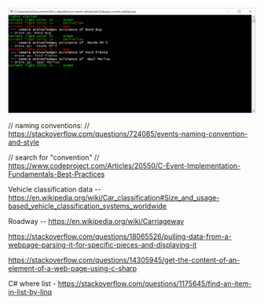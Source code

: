 ﻿![lights showning colored in console](https://github.com/nastajus/cs-algorithms/raw/master/cs-events-vehicles/readme/console-sample2.png "lights showning colored in console")


// naming conventions:
// https://stackoverflow.com/questions/724085/events-naming-convention-and-style


// search for "convention"
// https://www.codeproject.com/Articles/20550/C-Event-Implementation-Fundamentals-Best-Practices



Vehicle classification data -- https://en.wikipedia.org/wiki/Car_classification#Size_and_usage-based_vehicle_classification_systems_worldwide

Roadway -- https://en.wikipedia.org/wiki/Carriageway



https://stackoverflow.com/questions/18065526/pulling-data-from-a-webpage-parsing-it-for-specific-pieces-and-displaying-it

https://stackoverflow.com/questions/14305945/get-the-content-of-an-element-of-a-web-page-using-c-sharp

C# where list - https://stackoverflow.com/questions/1175645/find-an-item-in-list-by-linq 